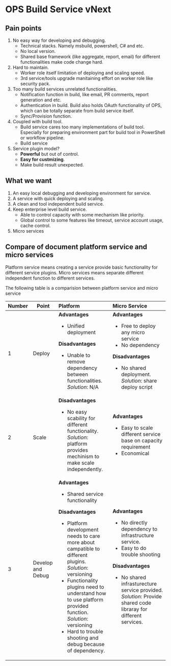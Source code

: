 # OPS Build Service vNext

## Pain points
1. No easy way for developing and debugging.
   - Technical stacks. Namely msbuild, powershell, C# and etc.
   - No local version.
   - Shared base framework (like aggregate, report, email) for different functionalities make code change hard.
2. Hard to maintain.
   - Worker role itself limitation of deploying and scaling speed.
   - 3rd service/tools upgrade manitaining effort on worker role like security pack.
3. Too many build services unrelated functionalities.
   - Notification function in build, like email, PR comments, report generation and etc.
   - Authentication in build. Build also holds OAuth functionality of OPS, which can be totally separate from build service itself.
   - Sync/Provision function.
4. Coupled with build tool.
   - Build service cares too many implementations of build tool. Especially for preparing environment part for build tool in PowerShell or workflow pipeline.
   - Build service 
5. Service plugin model?
   - **Powerful** but out of control.
   - **Easy for custmizing**.
   - Make build result unexpected.

## What we want
1. An easy local debugging and developing environment for service.
2. A service with quick deploying and scaling.
3. A clean and tool independent build service.
4. Keep enterprise level build service.
   - Able to control capacity with some mechanism like priority.
   - Global control to some features like timeout, service account usage, cache control.
5. Micro services

## Compare of document platform service and micro services
Platform service means creating a service provide basic functionality for different service plugins.
Micro services means separate different independent function to different services.

The following table is a comparision between platform service and micro service

| Number | Point | Platform | Micro Service |
| --- | --- |:-----|:-----|
| 1 | Deploy | **Advantages**<ul><li>Unified deployment</li></ul> **Disadvantages**<ul><li>Unable to remove dependency between functionalities.<br/> *Solution*: N/A</li></ul> | **Advantages**<ul><li>Free to deploy any micro service</li><li>No dependency</li></ul> **Disadvantages**<ul><li>No shared deployment.<br/> *Solution*: share deploy script</li></ul> |
| 2 | Scale | **Disadvantages**<ul><li>No easy scability for different functionality. <br/>*Solution*: platform provides mechinism to make scale independently.</li></ul> | **Advantages**<ul><li>Easy to scale different service base on capacity requirement</li><li>Economical</li></ul> |
| 3 | Develop and Debug | **Advantages**<ul><li>Shared service functionality</li></ul> **Disadvantages**<ul><li>Platform development needs to care more about campatible to different plugins.<br/>*Solution*: versioning</li><li>Functionality plugins need to understand how to use platform provided function.<br/>*Solution*: versioning</li><li>Hard to trouble shooting and debug because of dependency.</li></ul> | **Advantages**<ul><li>No directly dependency to infrastructure service.</li><li>Easy to do trouble shooting</li></ul> **Disadvantages**<ul><li>No shared infrasturecture service provided. *Solution*: Provide shared code libraray for different services.</li></ul> |

